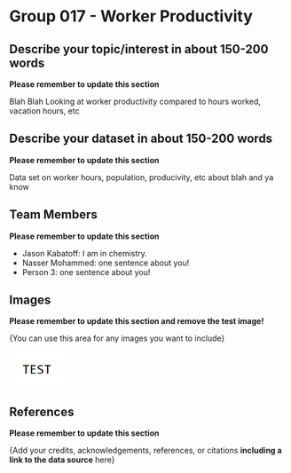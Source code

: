 # Group 017 - Worker Productivity

## Describe your topic/interest in about 150-200 words

**Please remember to update this section**

Blah Blah Looking at worker productivity compared to hours worked, vacation hours, etc

## Describe your dataset in about 150-200 words

**Please remember to update this section**

Data set on worker hours, population, producivity, etc about blah and ya know

## Team Members

**Please remember to update this section**

- Jason Kabatoff: I am in chemistry.
- Nasser Mohammed: one sentence about you!
- Person 3: one sentence about you!

## Images

**Please remember to update this section and remove the test image!**

{You can use this area for any images you want to include}

<img src ="images/test.png" width="100px">

## References

**Please remember to update this section**

{Add your credits, acknowledgements, references, or citations **including a link to the data source** here}



